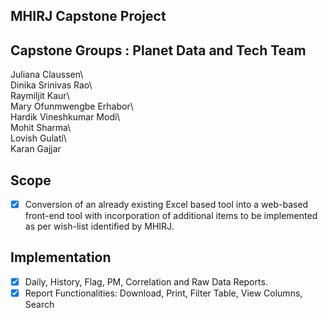 ##   MHIRJ Capstone Project

## Capstone Groups : Planet Data and Tech Team
  Juliana Claussen\   
  Dinika Srinivas Rao\  
  Raymiljit Kaur\  
  Mary Ofunmwengbe Erhabor\  
  Hardik Vineshkumar Modi\  
  Mohit Sharma\  
  Lovish Gulati\  
  Karan Gajjar         

## Scope

- [x] Conversion of an already existing Excel based tool into a web-based front-end tool with incorporation of additional items to be implemented as per wish-list identified by MHIRJ.  

## Implementation
- [x] Daily, History, Flag, PM, Correlation and Raw Data Reports.
- [x] Report Functionalities: Download, Print, Filter Table, View Columns, Search